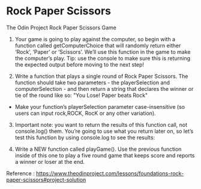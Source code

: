 # Rock Paper Scissors
The Odin Project Rock Paper Scissors Game

1. Your game is going to play against the computer, so begin with a function called getComputerChoice that will randomly return either ‘Rock’, ‘Paper’ or ‘Scissors’. We’ll use this function in the game to make the computer’s play. Tip: use the console to make sure this is returning the expected output before moving to the next step!

2. Write a function that plays a single round of Rock Paper Scissors. The function should take two parameters - the playerSelection and computerSelection - and then return a string that declares the winner or tie of the round like so: "You Lose! Paper beats Rock"

 - Make your function’s playerSelection parameter case-insensitive (so users can input      rock,ROCK, RocK or any other variation).

3. Important note: you want to return the results of this function call, not console.log() them. You’re going to use what you return later on, so let’s test this function by using console.log to see the results:

4. Write a NEW function called playGame(). Use the previous function inside of this one to play a five round game that keeps score and reports a winner or loser at the end.

Reference : https://www.theodinproject.com/lessons/foundations-rock-paper-scissors#project-solution